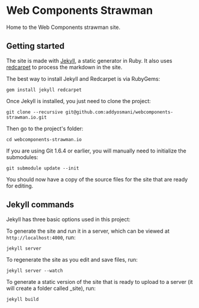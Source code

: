 # Web Components Strawman

Home to the Web Components strawman site.

## Getting started

The site is made with [Jekyll](https://github.com/mojombo/jekyll/), a static generator in Ruby. It also uses [redcarpet](https://github.com/vmg/redcarpet) to process the markdown in the site.

The best way to install Jekyll and Redcarpet is via RubyGems:

```
gem install jekyll redcarpet
```

Once Jekyll is installed, you just need to clone the project:

```
git clone --recursive git@github.com:addyosmani/webcomponents-strawman.io.git
```

Then go to the project's folder:

```
cd webcomponents-strawman.io
```

If you are using Git 1.6.4 or earlier, you will manually need to initialize the submodules:

```
git submodule update --init
```

You should now have a copy of the source files for the site that are ready for editing.

## Jekyll commands

Jekyll has three basic options used in this project:

To generate the site and run it in a server, which can be viewed at `http://localhost:4000`, run:

```
jekyll server
```

To regenerate the site as you edit and save files, run:

```
jekyll server --watch
```

To generate a static version of the site that is ready to upload to a server (it will create a folder called _site), run:

```
jekyll build
```
